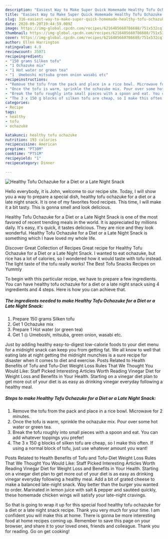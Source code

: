 ```yaml
---
description: "Easiest Way to Make Super Quick Homemade Healthy Tofu Ochazuke for a Diet or a Late Night Snack"
title: "Easiest Way to Make Super Quick Homemade Healthy Tofu Ochazuke for a Diet or a Late Night Snack"
slug: 316-easiest-way-to-make-super-quick-homemade-healthy-tofu-ochazuke-for-a-diet-or-a-late-night-snack
date: 2020-09-20T19:44:59.009Z
image: https://img-global.cpcdn.com/recipes/6216485660786688/751x532cq70/healthy-tofu-ochazuke-for-a-diet-or-a-late-night-snack-recipe-main-photo.jpg
thumbnail: https://img-global.cpcdn.com/recipes/6216485660786688/751x532cq70/healthy-tofu-ochazuke-for-a-diet-or-a-late-night-snack-recipe-main-photo.jpg
cover: https://img-global.cpcdn.com/recipes/6216485660786688/751x532cq70/healthy-tofu-ochazuke-for-a-diet-or-a-late-night-snack-recipe-main-photo.jpg
author: Ellen Harrington
ratingvalue: 4.9
reviewcount: 35071
recipeingredient:
- "150 grams Silken tofu"
- "1 Ochazuke mix"
- "1 Hot water or green tea"
- "1  Umeboshi mitsuba green onion wasabi etc"
recipeinstructions:
- "Remove the tofu from the pack and place in a rice bowl. Microwave for 2 minutes."
- "Once the tofu is warm, sprinkle the ochazuke mix. Pour over some hot water or green tea."
- "Break the tofu roughly into small pieces with a spoon and eat. You can add whatever toppings you prefer!"
- "The 3 x 150 g blocks of silken tofu are cheap, so I make this often. If using a normal block of tofu, just use whatever amount you want!"
categories:
- Recipe
tags:
- healthy
- tofu
- ochazuke

katakunci: healthy tofu ochazuke 
nutrition: 193 calories
recipecuisine: American
preptime: "PT30M"
cooktime: "PT51M"
recipeyield: "1"
recipecategory: Dinner

---
```



![Healthy Tofu Ochazuke for a Diet or a Late Night Snack](https://img-global.cpcdn.com/recipes/6216485660786688/751x532cq70/healthy-tofu-ochazuke-for-a-diet-or-a-late-night-snack-recipe-main-photo.jpg)

Hello everybody, it is John, welcome to our recipe site. Today, I will show you a way to prepare a special dish, healthy tofu ochazuke for a diet or a late night snack. It is one of my favorites food recipes. This time, I will make it a bit tasty. This is gonna smell and look delicious.

Healthy Tofu Ochazuke for a Diet or a Late Night Snack is one of the most favored of recent trending meals in the world. It is appreciated by millions daily. It's easy, it's quick, it tastes delicious. They are nice and they look wonderful. Healthy Tofu Ochazuke for a Diet or a Late Night Snack is something which I have loved my whole life.

Discover Great Collection of Recipes Great recipe for Healthy Tofu Ochazuke for a Diet or a Late Night Snack. I wanted to eat ochazuke, but rice has a lot of calories, so I wondered how it would taste with tofu instead. The light taste of the tofu really works! The Best Tofu Snacks Recipes on Yummly


To begin with this particular recipe, we have to prepare a few ingredients. You can have healthy tofu ochazuke for a diet or a late night snack using 4 ingredients and 4 steps. Here is how you can achieve that.

<!--inarticleads1-->

##### The ingredients needed to make Healthy Tofu Ochazuke for a Diet or a Late Night Snack:

1. Prepare 150 grams Silken tofu
1. Get 1 Ochazuke mix
1. Prepare 1 Hot water (or green tea)
1. Get 1 ◎ Umeboshi, mitsuba, green onion, wasabi etc.


Just by adding healthy easy-to-digest low-calorie foods to your diet menu for a midnight snack can keep you from getting fat. We all know to well that eating late at night getting the midnight munchies is a sure recipe for disaster when it comes to diet and exercise. Posts Related to Health Benefits of Tofu and Tofu-Diet Weight Loss Rules That We Thought You Would Like: Staff Picked Interesting Articles Worth Reading Vinegar Diet for Weight Loss and Benefits in Your Health. Starting on a vinegar diet plan to get more out of your diet is as easy as drinking vinegar everyday following a healthy meal. 

<!--inarticleads2-->

##### Steps to make Healthy Tofu Ochazuke for a Diet or a Late Night Snack:

1. Remove the tofu from the pack and place in a rice bowl. Microwave for 2 minutes.
1. Once the tofu is warm, sprinkle the ochazuke mix. Pour over some hot water or green tea.
1. Break the tofu roughly into small pieces with a spoon and eat. You can add whatever toppings you prefer!
1. The 3 x 150 g blocks of silken tofu are cheap, so I make this often. If using a normal block of tofu, just use whatever amount you want!


Posts Related to Health Benefits of Tofu and Tofu-Diet Weight Loss Rules That We Thought You Would Like: Staff Picked Interesting Articles Worth Reading Vinegar Diet for Weight Loss and Benefits in Your Health. Starting on a vinegar diet plan to get more out of your diet is as easy as drinking vinegar everyday following a healthy meal. Add a bit of grated cheese to make a balanced late-night snack. Way better than the burger you wanted to order. Marinated in lemon juice with salt &amp; pepper and sautéed quickly, these homemade chicken wings will satisfy your late-night cravings. 

So that is going to wrap it up for this special food healthy tofu ochazuke for a diet or a late night snack recipe. Thank you very much for your time. I am confident you will make this at home. There is gonna be more interesting food at home recipes coming up. Remember to save this page on your browser, and share it to your loved ones, friends and colleague. Thank you for reading. Go on get cooking!
